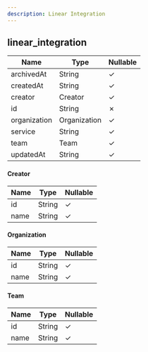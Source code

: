 ```yaml
---
description: Linear Integration
---
```

linear_integration
------------------

| **Name**     | **Type**     | **Nullable** |
| ------------ | ------------ | ------------ |
| archivedAt   | String       | &check;      |
| createdAt    | String       | &check;      |
| creator      | Creator      | &check;      |
| id           | String       | &cross;      |
| organization | Organization | &check;      |
| service      | String       | &check;      |
| team         | Team         | &check;      |
| updatedAt    | String       | &check;      |

#### Creator
| **Name** | **Type** | **Nullable** |
| -------- | -------- | ------------ |
| id       | String   | &check;      |
| name     | String   | &check;      |

#### Organization
| **Name** | **Type** | **Nullable** |
| -------- | -------- | ------------ |
| id       | String   | &check;      |
| name     | String   | &check;      |

#### Team
| **Name** | **Type** | **Nullable** |
| -------- | -------- | ------------ |
| id       | String   | &check;      |
| name     | String   | &check;      |
